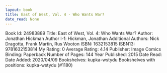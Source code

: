 ```yaml
---
layout: book
title: East of West, Vol. 4 - Who Wants War?
date_read: None
---
```


Book Id: 24983889
Title: East of West, Vol. 4: Who Wants War?
Author: Jonathan Hickman
Author l-f: Hickman, Jonathan
Additional Authors: Nick Dragotta, Frank Martin, Rus Wooton
ISBN: 1632153815
ISBN13: 9781632153814
My Rating: 0
Average Rating: 4.14
Publisher: Image Comics
Binding: Paperback
Number of Pages: 144
Year Published: 2015
Date Read: 
Date Added: 2020/04/09
Bookshelves: kupka-wstydu
Bookshelves with positions: kupka-wstydu (#1180)

